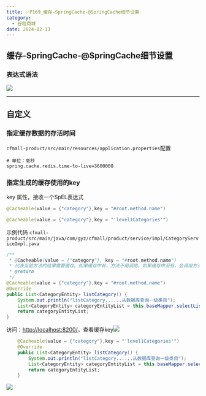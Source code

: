 ```yaml
---
title: ✅P169_缓存-SpringCache-@SpringCache细节设置
category:
  - 谷粒商城
date: 2024-02-13
---
```


<!-- more -->

## 缓存-SpringCache-@SpringCache细节设置

### 表达式语法

![](https://cfmall-hello.oss-cn-beijing.aliyuncs.com/img/202311/114cb586536bb94511790c719d10ab0f.png#id=VHq2x&originHeight=388&originWidth=895&originalType=binary&ratio=1&rotation=0&showTitle=false&status=done&style=none&title=)

---

## 自定义

### 指定缓存数据的存活时间

`cfmall-product/src/main/resources/application.properties`配置

```properties
# 单位：毫秒
spring.cache.redis.time-to-live=3600000 
```

### 指定生成的缓存使用的key

key 属性，接收一个SpEL表达式

```java
@Cacheable(value = {"category"},key = "#root.method.name")

@Cacheable(value = {"category"},key = "'level1Categories'")
```

示例代码
`cfmall-product/src/main/java/com/gyz/cfmall/product/service/impl/CategoryServiceImpl.java`
```java
/**
 * @Cacheable(value = {"category"}, key = "#root.method.name")
 * 代表当前方法的结果需要缓存。如果缓存中有，方法不用调用。如果缓存中没有，会调用方法，最后将方法的结果放入缓存。
 * @return
 */
@Cacheable(value = {"category"},key = "#root.method.name")
@Override
public List<CategoryEntity> listCategory() {
    System.out.println("listCategory......从数据库查询一级类目");
    List<CategoryEntity> categoryEntityList = this.baseMapper.selectList(new QueryWrapper<CategoryEntity>().eq("parent_cid", 0));
    return categoryEntityList;
}
```

访问：[http://localhost:8200/](http://localhost:8200/)，查看缓存key![](https://cfmall-hello.oss-cn-beijing.aliyuncs.com/img/202312/45dbf0ac52b2ce6dabcb45e7dca7b4dc.png#id=Z4mTV&originHeight=305&originWidth=1079&originalType=binary&ratio=1&rotation=0&showTitle=false&status=done&style=none&title=)

```java
    @Cacheable(value = {"category"},key = "'level1Categories'")
    @Override
    public List<CategoryEntity> listCategory() {
        System.out.println("listCategory......从数据库查询一级类目");
        List<CategoryEntity> categoryEntityList = this.baseMapper.selectList(new QueryWrapper<CategoryEntity>().eq("parent_cid", 0));
        return categoryEntityList;
    }
```
![](https://cfmall-hello.oss-cn-beijing.aliyuncs.com/img/202312/a10d4d9e9847d9ae533058731fc7ea9d.png#id=w87Y9&originHeight=316&originWidth=1095&originalType=binary&ratio=1&rotation=0&showTitle=false&status=done&style=none&title=)
